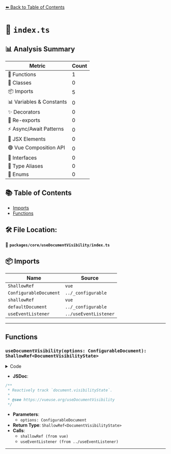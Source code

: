 [⬅️ Back to Table of Contents](../../../index.md)

# 📄 `index.ts`

## 📊 Analysis Summary

| Metric | Count |
|--------|-------|
| 🔧 Functions | 1 |
| 🧱 Classes | 0 |
| 📦 Imports | 5 |
| 📊 Variables & Constants | 0 |
| ✨ Decorators | 0 |
| 🔄 Re-exports | 0 |
| ⚡ Async/Await Patterns | 0 |
| 💠 JSX Elements | 0 |
| 🟢 Vue Composition API | 0 |
| 📐 Interfaces | 0 |
| 📑 Type Aliases | 0 |
| 🎯 Enums | 0 |

## 📚 Table of Contents

- [Imports](#imports)
- [Functions](#functions)

## 🛠️ File Location:
📂 **`packages/core/useDocumentVisibility/index.ts`**

## 📦 Imports

| Name | Source |
|------|--------|
| `ShallowRef` | `vue` |
| `ConfigurableDocument` | `../_configurable` |
| `shallowRef` | `vue` |
| `defaultDocument` | `../_configurable` |
| `useEventListener` | `../useEventListener` |


---

## Functions

### `useDocumentVisibility(options: ConfigurableDocument): ShallowRef<DocumentVisibilityState>`

<details><summary>Code</summary>

```ts
export function useDocumentVisibility(options: ConfigurableDocument = {}): ShallowRef<DocumentVisibilityState> {
  const { document = defaultDocument } = options
  if (!document)
    return shallowRef('visible')

  const visibility = shallowRef(document.visibilityState)

  useEventListener(document, 'visibilitychange', () => {
    visibility.value = document.visibilityState
  }, { passive: true })

  return visibility
}
```
</details>

- **JSDoc**:
```ts
/**
 * Reactively track `document.visibilityState`.
 *
 * @see https://vueuse.org/useDocumentVisibility
 */
```

- **Parameters**:
  - `options: ConfigurableDocument`
- **Return Type**: `ShallowRef<DocumentVisibilityState>`
- **Calls**:
  - `shallowRef (from vue)`
  - `useEventListener (from ../useEventListener)`

---